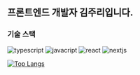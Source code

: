 ## 프론트엔드 개발자 김주리입니다.
### 기술 스택
![typescript](https://img.shields.io/badge/typescript-3178C6.svg?&style=for-the-badge&logo=typescript&logoColor=ffffff)
![javacript](https://img.shields.io/badge/javascript-F7DF1E.svg?&style=for-the-badge&logo=javascript&logoColor=ffffff)
![react](https://img.shields.io/badge/react-61DAFB.svg?&style=for-the-badge&logo=react&logoColor=ffffff)
![nextjs](https://img.shields.io/badge/nextjs-000000.svg?&style=for-the-badge&logo=nextdotjs&logoColor=ffffff)

[![Top Langs](https://github-readme-stats.vercel.app/api/top-langs/?username=juriikim&layout=donut)](https://github.com/anuraghazra/github-readme-stats)
<br/>
